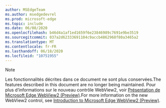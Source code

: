 ```yaml
---
author: MSEdgeTeam
ms.author: msedgedevrel
ms.prod: microsoft-edge
ms.topic: include
ms.date: 06/08/2020
ms.openlocfilehash: b46d4a1af1ed1659f6e23846989c7691e9be3519
ms.sourcegitcommit: 037a2d62333691104c9accb4862968f80a3465a2
ms.translationtype: MT
ms.contentlocale: fr-FR
ms.lasthandoff: 06/18/2020
ms.locfileid: "10751955"
---
```

> [!NOTE]
> <span data-ttu-id="89b38-101">Les fonctionnalités décrites dans ce document ne sont plus conservées.</span><span class="sxs-lookup"><span data-stu-id="89b38-101">The features described in this document are no longer being maintained.</span></span> <span data-ttu-id="89b38-102">Pour plus d’informations sur le nouveau contrôle WebView2, voir [Présentation de Microsoft Edge WebView2 (Preview)][MicrosoftEdgeWebview2Index].</span><span class="sxs-lookup"><span data-stu-id="89b38-102">For more information on the new WebView2 control, see [Introduction to Microsoft Edge WebView2 (Preview)][MicrosoftEdgeWebview2Index].</span></span>  

<!-- image links -->  

<!-- links -->  

[MicrosoftEdgeWebview2Index]: /microsoft-edge/webview2/index "WebView2 Microsoft Edge (chrome) (Preview)"
